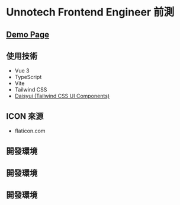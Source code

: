 # Unnotech Frontend Engineer 前測

## [Demo Page](https://andrew781026.github.io/istaging-interview/)

## 使用技術

- Vue 3
- TypeScript
- Vite
- Tailwind CSS
- [Daisyui (Tailwind CSS UI Components)](https://daisyui.com/)

## ICON 來源

- flaticon.com

## 開發環境
## 開發環境
## 開發環境
